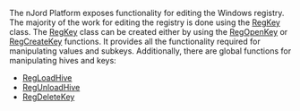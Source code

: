 The nJord Platform exposes functionality for editing the Windows registry. The majority of the work for editing the registry is done using the [RegKey](RegKey.md) class. The [RegKey](RegKey.md) class can be created either by using the [RegOpenKey](RegOpenKey.md) or [RegCreateKey](RegCreateKey.md) functions. It provides all the functionality required for manipulating values and subkeys. Additionally, there are global functions for manipulating hives and keys:

  * [RegLoadHive](RegLoadHive.md)
  * [RegUnloadHive](RegUnloadHive.md)
  * [RegDeleteKey](RegDeleteKey.md)